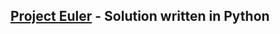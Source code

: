 ## <a href="https://projecteuler.net/archives" target="_new">Project Euler</a> - Solution written in Python
